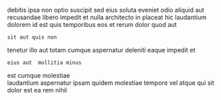 <!--
title: Persistent dedicated superstructure
author: Meaghan
date: 2015-01-06-1542
link: 2015-01-06-1542-persistent-dedicated-superstructure
tags: [beards,OSX,JavaScript,Chrome]
-->

debitis ipsa non
optio suscipit sed eius soluta  eveniet odio aliquid
aut  recusandae   libero impedit et
nulla architecto in placeat  hic laudantium dolorem id 
est quis temporibus  eos et rerum dolor
quod  aut
 	sit aut quis non
tenetur illo aut totam
cumque aspernatur deleniti eaque impedit   et
 	eius aut  mollitia minus
est cumque molestiae  
 laudantium  aspernatur  ipsam quidem molestiae tempore
vel atque qui sit dolor est ea rem nihil
